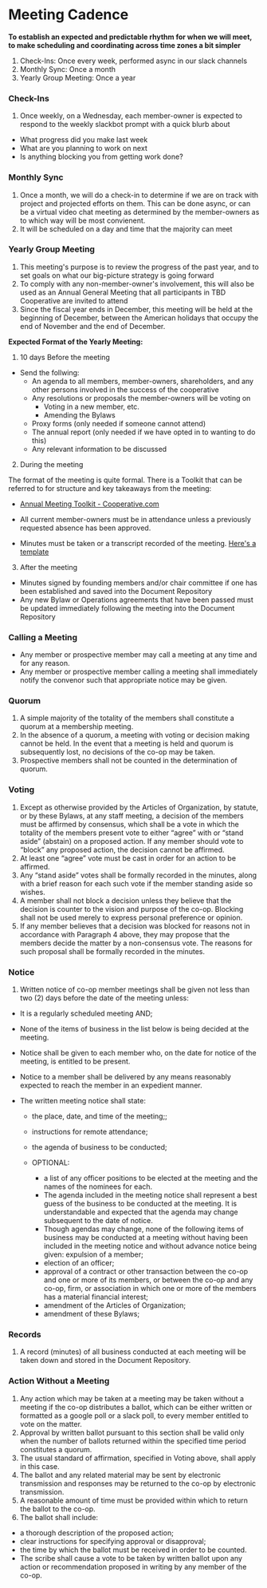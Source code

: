# Meeting Cadence

**To establish an expected and predictable rhythm for when we will meet, to make scheduling and coordinating across time zones a bit simpler**

1. Check-Ins: Once every week, performed async in our slack channels
2. Monthly Sync: Once a month
3. Yearly Group Meeting: Once a year

### Check-Ins

1. Once weekly, on a Wednesday, each member-owner is expected to respond to the weekly slackbot prompt with a quick blurb about

- What progress did you make last week
- What are you planning to work on next
- Is anything blocking you from getting work done?

### Monthly Sync

1. Once a month, we will do a check-in to determine if we are on track with project and projected efforts on them. This can be done async, or can be a virtual video chat meeting as determined by the member-owners as to which way will be most convienent.
2. It will be scheduled on a day and time that the majority can meet

### Yearly Group Meeting

1. This meeting's purpose is to review the progress of the past year, and to set goals on what our big-picture strategy is going forward
2. To comply with any non-member-owner's involvement, this will also be used as an Annual General Meeting that all participants in TBD Cooperative are invited to attend
3. Since the fiscal year ends in December, this meeting will be held at the beginning of December, between the American holidays that occupy the end of November and the end of December.

**Expected Format of the Yearly Meeting:**

1. 10 days Before the meeting

- Send the follwing:
  - An agenda to all members, member-owners, shareholders, and any other persons involved in the success of the cooperative
  - Any resolutions or proposals the member-owners will be voting on
    - Voting in a new member, etc.
    - Amending the Bylaws
  - Proxy forms (only needed if someone cannot attend)
  - The annual report (only needed if we have opted in to wanting to do this)
  - Any relevant information to be discussed

2. During the meeting

The format of the meeting is quite formal. There is a Toolkit that can be referred to for structure and key takeaways from the meeting:

- [Annual Meeting Toolkit - Cooperative.com](https://www.cooperative.com/programs-services/communications/toolkits-and-samples/annual-meeting-toolkit/Pages/default.aspx)

- All current member-owners must be in attendance unless a previously requested absence has been approved.
- Minutes must be taken or a transcript recorded of the meeting. [Here's a template](agm-minutes-template.md)

3. After the meeting

- Minutes signed by founding members and/or chair committee if one has been established and saved into the Document Repository
- Any new Bylaw or Operations agreements that have been passed must be updated immediately following the meeting into the Document Repository

### Calling a Meeting

- Any member or prospective member may call a meeting at any time and for any reason.
- Any member or prospective member calling a meeting shall immediately notify the convenor such that appropriate notice may be given.

### Quorum

1. A simple majority of the totality of the members shall constitute a quorum at a membership meeting.
2. In the absence of a quorum, a meeting with voting or decision making cannot be held. In the event that a meeting is held and quorum is subsequently lost, no decisions of the co-op may be taken.
3. Prospective members shall not be counted in the determination of quorum.

### Voting

1. Except as otherwise provided by the Articles of Organization, by statute, or by these Bylaws, at any staff meeting, a decision of the members must be affirmed by consensus, which shall be a vote in which the totality of the members present vote to either “agree” with or “stand aside” (abstain) on a proposed action. If any member should vote to “block” any proposed action, the decision cannot be affirmed.
2. At least one “agree” vote must be cast in order for an action to be affirmed.
3. Any “stand aside” votes shall be formally recorded in the minutes, along with a brief reason for each such vote if the member standing aside so wishes.
4. A member shall not block a decision unless they believe that the decision is counter to the vision and purpose of the co-op. Blocking shall not be used merely to express personal preference or opinion.
5. If any member believes that a decision was blocked for reasons not in accordance with Paragraph 4 above, they may propose that the members decide the matter by a non-consensus vote. The reasons for such proposal shall be formally recorded in the minutes.

### Notice

1. Written notice of co-op member meetings shall be given not less than two (2) days before the date of the meeting unless:

- It is a regularly scheduled meeting AND;
- None of the items of business in the list below is being decided at the meeting.
- Notice shall be given to each member who, on the date for notice of the meeting, is entitled to be present.
- Notice to a member shall be delivered by any means reasonably expected to reach the member in an expedient manner.
- The written meeting notice shall state:

  - the place, date, and time of the meeting;;
  - instructions for remote attendance;
  - the agenda of business to be conducted;

  - OPTIONAL:
    - a list of any officer positions to be elected at the meeting and the names of the nominees for each.
    - The agenda included in the meeting notice shall represent a best guess of the business to be conducted at the meeting. It is understandable and expected that the agenda may change subsequent to the date of notice.
    - Though agendas may change, none of the following items of business may be conducted at a meeting without having been included in the meeting notice and without advance notice being given:
      expulsion of a member;
    - election of an officer;
    - approval of a contract or other transaction between the co-op and one or more of its members, or between the co-op and any co-op, firm, or association in which one or more of the members has a material financial interest;
    - amendment of the Articles of Organization;
    - amendment of these Bylaws;

### Records

1. A record (minutes) of all business conducted at each meeting will be taken down and stored in the Document Repository.

### Action Without a Meeting

1. Any action which may be taken at a meeting may be taken without a meeting if the co-op distributes a ballot, which can be either written or formatted as a google poll or a slack poll, to every member entitled to vote on the matter.
2. Approval by written ballot pursuant to this section shall be valid only when the number of ballots returned within the specified time period constitutes a quorum.
3. The usual standard of affirmation, specified in Voting above, shall apply in this case.
4. The ballot and any related material may be sent by electronic transmission and responses may be returned to the co-op by electronic transmission.
5. A reasonable amount of time must be provided within which to return the ballot to the co-op.
6. The ballot shall include:

- a thorough description of the proposed action;
- clear instructions for specifying approval or disapproval;
- the time by which the ballot must be received in order to be counted.
- The scribe shall cause a vote to be taken by written ballot upon any action or recommendation proposed in writing by any member of the co-op.
